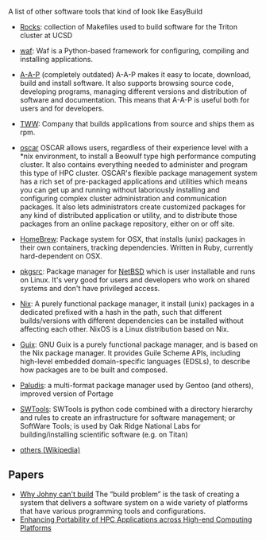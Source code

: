 A list of other software tools that kind of look like EasyBuild

 * [Rocks](http://git.rocksclusters.org/cgi-bin/gitweb.cgi): collection of Makefiles used to build software for the Triton cluster at UCSD
 * [waf](http://code.google.com/p/waf/): Waf is a Python-based framework for configuring, compiling and installing applications.
 * [A-A-P](http://www.a-a-p.org/) (completely outdated) A-A-P makes it easy to locate, download, build and install software. It also supports browsing source code, developing programs, managing different versions and distribution of software and documentation. This means that A-A-P is useful both for users and for developers.

 * [TWW](http://www.thewrittenword.com): Company that builds applications from source and ships them as rpm.
 * [oscar](http://svn.oscar.openclustergroup.org/trac/oscar) OSCAR allows users, regardless of their experience level with a *nix environment, to install a  Beowulf type high performance computing cluster. It also contains everything needed to administer and program this type of HPC cluster. OSCAR's flexible package management system has a rich set of pre-packaged applications and utilities which means you can get up and running without laboriously installing and configuring complex cluster administration and communication packages. It also lets administrators create customized packages for any kind of distributed application or utility, and to distribute those packages from an online package repository, either on or off site.
 * [HomeBrew](http://mxcl.github.com/homebrew/): Package system for OSX, that installs (unix) packages in their own containers, tracking dependencies. Written in Ruby, currently hard-dependent on OSX.
 * [pkgsrc](http://www.pkgsrc.org/): Package manager for [NetBSD](http://www.netbsd.org) which is user installable and runs on Linux. It's very good for users and developers who work on shared systems and don't have privileged access.
 * [Nix](http://nixos.org/nixpkgs/): A purely functional package manager, it install (unix) packages in a dedicated prefixed with a hash in the path, such that different builds/versions with different dependencies can be installed without affecting each other. NixOS is a Linux distribution based on Nix.
 * [Guix](http://www.gnu.org/software/guix/): GNU Guix is a purely functional package manager, and is based on the Nix package manager. It provides Guile Scheme APIs, including high-level embedded domain-specific languages (EDSLs), to describe how packages are to be built and composed.
 * [Paludis](http://paludis.exherbo.org/): a multi-format package manager used by Gentoo (and others), improved version of Portage
 * [SWTools](http://users.nccs.gov/~fm9/SWTools-Manual-1.0.pdf): SWTools is python code combined with a directory hierarchy and rules to create an infrastructure for software management; or SoftWare Tools; is used by Oak Ridge National Labs for building/installing scientific software (e.g. on Titan)
 * [others (Wikipedia)](http://en.wikipedia.org/wiki/List_of_build_automation_software)

## Papers

 * [Why Johny can't build](http://www.grosskurth.ca/bib/2003/dubois.pdf) The “build problem” is the task of creating a system that delivers a software system on a wide variety of platforms that have various programming tools and configurations.
 * [Enhancing Portability of HPC Applications across High-end Computing Platforms](http://www.cecs.uci.edu/~papers/ipdps07/pdfs/HCW-1569012649-paper-1.pdf)
